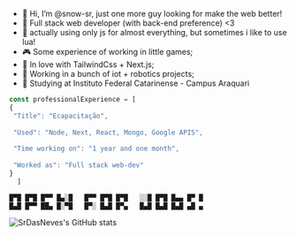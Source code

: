 - 👋 Hi, I’m @snow-sr, just one more guy looking for make the web better!
- 🤖 Full stack web developer (with back-end preference) <3
- 🌙 actually using only js for almost everything, but sometimes i like to use lua!
- 🎮 Some experience of working in little games;
- 💨 In love with TailwindCss + Next.js;
- 🦾 Working in a bunch of iot + robotics projects;
- 📗 Studying at Instituto Federal Catarinense - Campus Araquari

```javascript
const professionalExperience = [
{
 "Title": "Ecapacitação",
 
 "Used": "Node, Next, React, Mongo, Google APIS",
 
 "Time working on": "1 year and one month",
 
 "Worked as": "Full stack web-dev"
}
  ]
```

```bash
█▀█ █▀█ █▀▀ █▄░█   █▀▀ █▀█ █▀█   ░░█ █▀█ █▄▄ █▀ █
█▄█ █▀▀ ██▄ █░▀█   █▀░ █▄█ █▀▄   █▄█ █▄█ █▄█ ▄█ ▄
```

![SrDasNeves's GitHub stats](https://github-readme-stats.vercel.app/api?username=snow-sr&show_icons=true&theme=synthwave)
